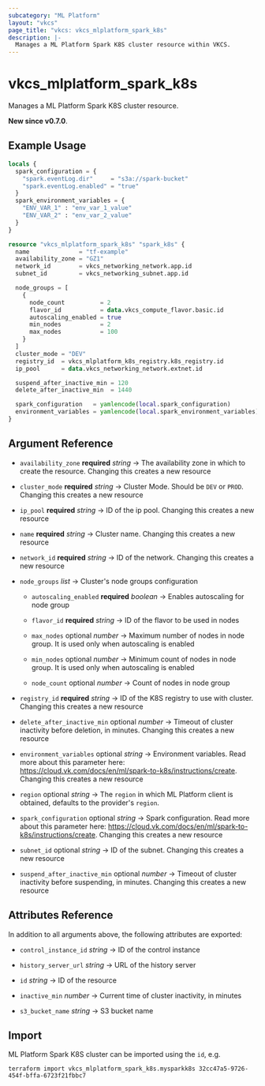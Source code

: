 ```yaml
---
subcategory: "ML Platform"
layout: "vkcs"
page_title: "vkcs: vkcs_mlplatform_spark_k8s"
description: |-
  Manages a ML Platform Spark K8S cluster resource within VKCS.
---
```


# vkcs_mlplatform_spark_k8s

Manages a ML Platform Spark K8S cluster resource.

**New since v0.7.0**.

## Example Usage
```terraform
locals {
  spark_configuration = {
    "spark.eventLog.dir"     = "s3a://spark-bucket"
    "spark.eventLog.enabled" = "true"
  }
  spark_environment_variables = {
    "ENV_VAR_1" : "env_var_1_value"
    "ENV_VAR_2" : "env_var_2_value"
  }
}

resource "vkcs_mlplatform_spark_k8s" "spark_k8s" {
  name              = "tf-example"
  availability_zone = "GZ1"
  network_id        = vkcs_networking_network.app.id
  subnet_id         = vkcs_networking_subnet.app.id

  node_groups = [
    {
      node_count          = 2
      flavor_id           = data.vkcs_compute_flavor.basic.id
      autoscaling_enabled = true
      min_nodes           = 2
      max_nodes           = 100
    }
  ]
  cluster_mode = "DEV"
  registry_id  = vkcs_mlplatform_k8s_registry.k8s_registry.id
  ip_pool      = data.vkcs_networking_network.extnet.id

  suspend_after_inactive_min = 120
  delete_after_inactive_min  = 1440

  spark_configuration   = yamlencode(local.spark_configuration)
  environment_variables = yamlencode(local.spark_environment_variables)
}
```

## Argument Reference
- `availability_zone` **required** *string* &rarr;  The availability zone in which to create the resource. Changing this creates a new resource

- `cluster_mode` **required** *string* &rarr;  Cluster Mode. Should be `DEV` or `PROD`. Changing this creates a new resource

- `ip_pool` **required** *string* &rarr;  ID of the ip pool. Changing this creates a new resource

- `name` **required** *string* &rarr;  Cluster name. Changing this creates a new resource

- `network_id` **required** *string* &rarr;  ID of the network. Changing this creates a new resource

- `node_groups`  *list* &rarr;  Cluster's node groups configuration
    - `autoscaling_enabled` **required** *boolean* &rarr;  Enables autoscaling for node group

    - `flavor_id` **required** *string* &rarr;  ID of the flavor to be used in nodes

    - `max_nodes` optional *number* &rarr;  Maximum number of nodes in node group. It is used only when autoscaling is enabled

    - `min_nodes` optional *number* &rarr;  Minimum count of nodes in node group. It is used only when autoscaling is enabled

    - `node_count` optional *number* &rarr;  Count of nodes in node group


- `registry_id` **required** *string* &rarr;  ID of the K8S registry to use with cluster. Changing this creates a new resource

- `delete_after_inactive_min` optional *number* &rarr;  Timeout of cluster inactivity before deletion, in minutes. Changing this creates a new resource

- `environment_variables` optional *string* &rarr;  Environment variables. Read more about this parameter here: https://cloud.vk.com/docs/en/ml/spark-to-k8s/instructions/create. Changing this creates a new resource

- `region` optional *string* &rarr;  The `region` in which ML Platform client is obtained, defaults to the provider's `region`.

- `spark_configuration` optional *string* &rarr;  Spark configuration. Read more about this parameter here: https://cloud.vk.com/docs/en/ml/spark-to-k8s/instructions/create. Changing this creates a new resource

- `subnet_id` optional *string* &rarr;  ID of the subnet. Changing this creates a new resource

- `suspend_after_inactive_min` optional *number* &rarr;  Timeout of cluster inactivity before suspending, in minutes. Changing this creates a new resource


## Attributes Reference
In addition to all arguments above, the following attributes are exported:
- `control_instance_id` *string* &rarr;  ID of the control instance

- `history_server_url` *string* &rarr;  URL of the history server

- `id` *string* &rarr;  ID of the resource

- `inactive_min` *number* &rarr;  Current time of cluster inactivity, in minutes

- `s3_bucket_name` *string* &rarr;  S3 bucket name



## Import

ML Platform Spark K8S cluster can be imported using the `id`, e.g.
```shell
terraform import vkcs_mlplatform_spark_k8s.mysparkk8s 32cc47a5-9726-454f-bffa-6723f21fbbc7
```
